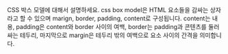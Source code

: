 CSS 박스 모델에 대해서 설명하세요.
css box model은 HTML 요소들을 감싸는 상자라고 할 수 있으며 marign, border, padding, content로 구성됩니다. content는 내용, padding은 content와 border 사이의 여백, border는 padding과 콘텐츠를 둘러싸는 테두리, 마지막으로 margin은 테두리 밖의 여백으로 요소 사이의 간격을 의미합니다.